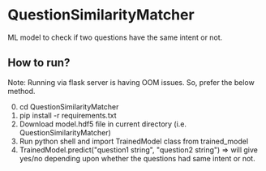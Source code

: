 # QuestionSimilarityMatcher
ML model to check if two questions have the same intent or not.

## How to run?
Note: Running via flask server is having OOM issues. So, prefer the below method.

0. cd QuestionSimilarityMatcher
1. pip install -r requirements.txt
2. Download model.hdf5 file in current directory (i.e. QuestionSimilarityMatcher)
3. Run python shell and import TrainedModel class from trained_model
4. TrainedModel.predict("question1 string", "question2 string") => will give yes/no depending upon whether the questions had same intent or not.
